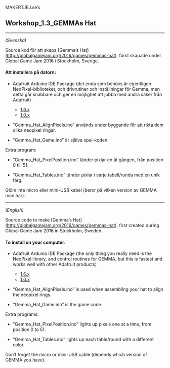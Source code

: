 MAKERTJEJ.se’s 
## Workshop_1.3_GEMMAs Hat
***
*(Svenska)*

Source kod för att skapa [Gemma’s Hat] (http://globalgamejam.org/2016/games/gemmas-hat), först skapade under Global Game Jam 2016 i Stockholm, Sverige.

#### Att installera på datorn:

* Adafruit Arduino IDE Package (det enda som behövs är egentligen NeoPixel-biblioteket, och drivrutiner och inställningar för Gemma, men detta går snabbare och ger en möjlighet att jobba med andra saker från Adafruit)
  * [1.6.x](https://learn.adafruit.com/adafruit-arduino-ide-setup/arduino-1-dot-6-x-ide)
  * [1.0.x](https://learn.adafruit.com/adafruit-arduino-ide-setup/arduino-1-dot-0-x-ide)

* “Gemma_Hat_AlignPixels.ino” används under byggande för att rikta dem olika neopixel ringar.

* “Gemma_Hat_Game.ino” är själva spel-koden.

Extra program:

* “Gemma_Hat_PixelPosition.ino” tänder pixlar en åt gången, från position 0 till 51.

* “Gemma_Hat_Tables.ino” tänder pixlar i varje tabell/runda med en unik färg.

Glöm inte micro eller mini-USB kabel (beror på vilken version av GEMMA man har).

***

*(English)*

Source code to make [Gemma’s Hat] (http://globalgamejam.org/2016/games/gemmas-hat), first created during Global Game Jam 2016 in Stockholm, Sweden.

#### To install on your computer:

* Adafruit Arduino IDE Package (the only thing you really need is the NeoPixel library,  and control routines for GEMMA, but this is fastest and works well with other Adafruit products)
  * [1.6.x](https://learn.adafruit.com/adafruit-arduino-ide-setup/arduino-1-dot-6-x-ide)
  * [1.0.x](https://learn.adafruit.com/adafruit-arduino-ide-setup/arduino-1-dot-0-x-ide)

* “Gemma_Hat_AlignPixels.ino” is used when assembling your hat to align the neopixel rings.

* “Gemma_Hat_Game.ino” is the game code.

Extra programs:

* “Gemma_Hat_PixelPosition.ino” lights up pixels one at a time, from position 0 to 51.

* “Gemma_Hat_Tables.ino” lights up each table/round with a different color.

Don’t forget the micro or mini-USB cable (depends which version of GEMMA you have).
